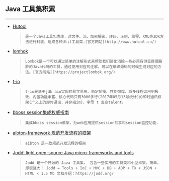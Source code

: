 ## Java 工具集积累
-----
* [Hutool](https://github.com/looly/hutool)<br/>
  > `是一个Java工具包类库，对文件、流、加密解密、转码、正则、线程、XML等JDK方法进行封装，组成各种Util工具类.[官方网站](http://www.hutool.cn/)`

* [lomhok](https://github.com/rzwitserloot/lombok)<br/>
  > `Lombok是一个可以通过简单的注解形式来帮助我们简化消除一些必须有但显得很臃肿的Java代码的工具，通过使用对应的注解，可以在编译源码的时候生成对应的方法。[官方网站](https://projectlombok.org/)`

* [t-io](https://gitee.com/tywo45/t-io)
  > `t-io是基于jdk aio实现的易学易用、稳定耐操、性能强悍、将多线程运用到极致、内置功能丰富、核心代码只有3000多行(2017年05月13号统计)的即时通讯框架(广义上的即时通讯，并非指im)，字母 t 寓意talent。`

* [bboss session集成权威指南](https://github.com/bbossgroups/security)
  > `集成bboss session框架，为web应用提供session共享和session监控功能.`

* [aibton-framework 规范开发流程的框架](https://gitee.com/aibton/aibton-framework)
  > `aibton 是一款规范开发流程的框架`

* [Jodd! light open-source Java micro-frameworks and tools](https://github.com/oblac/jodd)
  > `Jodd 是一个开源的 Java 工具集， 包含一些实用的工具类和小型框架。简单，却很强大！
     Jodd = Tools + IoC + MVC + DB + AOP + TX + JSON + HTML < 1.5 Mb
     文档介绍：https://jodd.org/`
